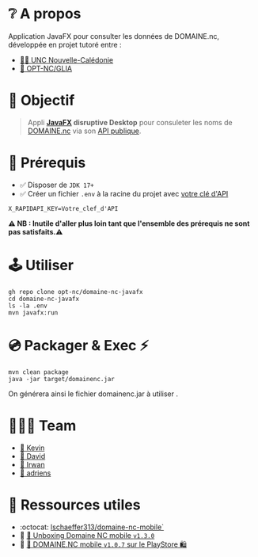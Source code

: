 # ❔ A propos

Application JavaFX pour consulter les données de DOMAINE.nc, développée en projet tutoré entre :

- [🧑‍🎓 UNC Nouvelle-Calédonie](https://unc.nc/)
- [🏢 OPT-NC/GLIA](https://bit.ly/3RuNs1o)

# 🎯 Objectif

> Appli **[JavaFX](https://openjfx.io/) disruptive Desktop** pour consuleter les noms de [DOMAINE.nc](https://www.domaine.nc/) via son [API publique](https://rapidapi.com/opt-nc-opt-nc-default/api/domaine-nc/details).

# 🛑 Prérequis

- ✅ Disposer de `JDK 17+`
- ✅ Créer un fichier `.env` à la racine du projet avec [votre clé d'API](https://docs.rapidapi.com/docs/keys)


```properties
X_RAPIDAPI_KEY=Votre_clef_d'API

```
**⚠️ NB : Inutile d'aller plus loin tant que l'ensemble des prérequis ne sont pas satisfaits.⚠️**


# 🕹️ Utiliser

```shell
gh repo clone opt-nc/domaine-nc-javafx
cd domaine-nc-javafx
ls -la .env
mvn javafx:run
```

# 💿 Packager & Exec ⚡

```shell
mvn clean package
java -jar target/domainenc.jar
```
On générera ainsi le fichier domainenc.jar à utiliser .

# 🧑‍🤝‍🧑 Team

- [👦 Kevin](https://dev.to/kpetit)
- [👦 David](https://dev.to/davnox900)
- [👦 Irwan](https://dev.to/isoernc)
- [👨 adriens](https://dev.to/adriens)

# 🔖 Ressources utiles

- :octocat: [lschaeffer313/domaine-nc-mobile`](https://github.com/lschaeffer313/domaine-nc-mobile)
- 📝 [📢 Unboxing Domaine NC mobile `v1.3.0`](https://dev.to/optnc/unboxing-domaine-nc-mobile-v130-59pi)
- 📝 [📢 DOMAINE.NC mobile `v1.0.7` sur le PlayStore 🛍️ ](https://dev.to/adriens/domainenc-mobile-v107-sur-le-playstore-5741)
